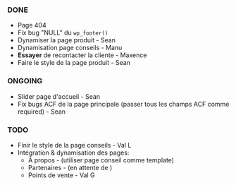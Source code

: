 ### DONE

- Page 404
- Fix bug "NULL" du `wp_footer()`
- Dynamiser la page produit - Sean
- Dynamisation page conseils - Manu
- **Essayer** de recontacter la cliente - Maxence
- Faire le style de la page produit - Sean

### ONGOING

- Slider page d'accueil - Sean
- Fix bugs ACF de la page principale (passer tous les champs ACF comme required) - Sean

### TODO

- Finir le style de la page conseils - Val L
- Intégration & dynamisation des pages:
  - À propos - (utiliser page conseil comme template)
  - Partenaires - (en attente de )
  - Points de vente - Val G
